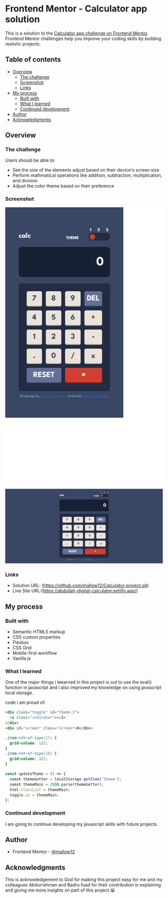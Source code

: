 # Frontend Mentor - Calculator app solution

This is a solution to the [Calculator app challenge on Frontend Mentor](https://www.frontendmentor.io/challenges/calculator-app-9lteq5N29). Frontend Mentor challenges help you improve your coding skills by building realistic projects.

## Table of contents

- [Overview](#overview)
  - [The challenge](#the-challenge)
  - [Screenshot](#screenshot)
  - [Links](#links)
- [My process](#my-process)
  - [Built with](#built-with)
  - [What I learned](#what-i-learned)
  - [Continued development](#continued-development)
- [Author](#author)
- [Acknowledgments](#acknowledgments)

## Overview

### The challenge

Users should be able to:

- See the size of the elements adjust based on their device's screen size
- Perform mathmatical operations like addition, subtraction, multiplication, and division
- Adjust the color theme based on their preference

### Screenshot

![](./images/Screenshot%202023-02-16%20at%2016-10-44%20Frontend%20Mentor%20Calculator%20app.png)
![](./images/Screenshot%202023-02-16%20at%2016-11-07%20Frontend%20Mentor%20Calculator%20app.png)

### Links

- Solution URL: (https://github.com/mallow12/Calculator-project.git)
- Live Site URL:(https://abdullah-digital-calculator.netlify.app/)

## My process

### Built with

- Semantic HTML5 markup
- CSS custom properties
- Flexbox
- CSS Grid
- Mobile-first workflow
- Vanilla js

### What I learned

One of the major things i leearned in this project is out to use the eval() function in javascript and i also improved my knowledge on using javascript local storage.

code i am proud of:

```html
<div class="toggle" id="theme-1">
  <i class="indicator"></i>
</div>
<div id="screen" class="screen">0</div>
```

```css
.item:nth-of-type(17) {
  grid-column: 1/3;
}
.item:nth-of-type(18) {
  grid-column: 3/5;
}
```

```js
const updateTheme = () => {
  const themeGetter = localStorage.getItem('theme');
  const themeMain = JSON.parse(themeGetter);
  html.classList = themeMain;
  toggle.id = themeMain;
};
```
### Continued development

I am going to continue developing my javascript skills with future projects.

## Author

- Frontend Mentor - [@mallow12](https://www.frontendmentor.io/profile/mallow12)

## Acknowledgments

This is acknowledgement to God for making this project easy for me and my colleagues Abdurrahman and Badru fuad for their contribution in explaining and giving me more insights on part of this project.😀
